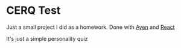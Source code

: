# CERQ Test

Just a small project I did as a homework. Done with [Ayen](http://github.com/dapetcu21/generator-ayen) and [React](http://facebook.github.io/react/)

It's just a simple personality quiz
